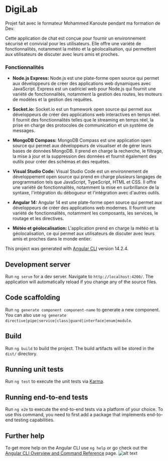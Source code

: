 # DigiLab

Projet fait avec le formateur Mohammed Kanoute pendant ma formation de Dev.

Cette application de chat est conçue pour fournir un environnement sécurisé et convivial pour les utilisateurs. Elle offre une variété de fonctionnalités, notamment la météo et la géolocalisation, qui permettent aux utilisateurs de discuter avec leurs amis et proches.

### **Fonctionnalités**

- **Node.js Express:** Node.js est une plate-forme open source qui permet aux développeurs de créer des applications web dynamiques avec JavaScript. Express est un cadriciel web pour Node.js qui fournit une variété de fonctionnalités, notamment la gestion des routes, les moteurs de modèles et la gestion des requêtes.

- **Socket.io:** Socket.io est un framework open source qui permet aux développeurs de créer des applications web interactives en temps réel. Il fournit des fonctionnalités telles que le streaming en temps réel, la prise en charge des protocoles de communication et un système de messages.

- **MongoDB Compass:** MongoDB Compass est une application open source qui permet aux développeurs de visualiser et de gérer leurs bases de données MongoDB. Il prend en charge la recherche, le filtrage, la mise à jour et la suppression des données et fournit également des outils pour créer des schémas et des requêtes.

- **Visual Studio Code:** Visual Studio Code est un environnement de développement open source qui prend en charge plusieurs langages de programmation tels que JavaScript, TypeScript, HTML et CSS. Il offre une variété de fonctionnalités, notamment la mise en surbrillance de la syntaxe, l'intégration du débogueur et l'intégration avec d'autres outils.

- **Angular 14:** Angular 14 est une plate-forme open source qui permet aux développeurs de créer des applications web modernes. Il fournit une variété de fonctionnalités, notamment les composants, les services, le routage et les directives.

- **Météo et géolocalisation:** L'application prend en charge la météo et la géolocalisation, ce qui permet aux utilisateurs de discuter avec leurs amis et proches dans le monde entier.

This project was generated with [Angular CLI](https://github.com/angular/angular-cli) version 14.2.4.

## Development server

Run `ng serve` for a dev server. Navigate to `http://localhost:4200/`. The application will automatically reload if you change any of the source files.

## Code scaffolding

Run `ng generate component component-name` to generate a new component. You can also use `ng generate directive|pipe|service|class|guard|interface|enum|module`.

## Build

Run `ng build` to build the project. The build artifacts will be stored in the `dist/` directory.

## Running unit tests

Run `ng test` to execute the unit tests via [Karma](https://karma-runner.github.io).

## Running end-to-end tests

Run `ng e2e` to execute the end-to-end tests via a platform of your choice. To use this command, you need to first add a package that implements end-to-end testing capabilities.

## Further help

To get more help on the Angular CLI use `ng help` or go check out the [Angular CLI Overview and Command Reference](https://angular.io/cli) page.
 ![alt text](https://encrypted-tbn0.gstatic.com/images?q=tbn:ANd9GcRx_Wes5gHvyJRnooboklj-igWPKTx4xspmTg&usqp=CAU)

